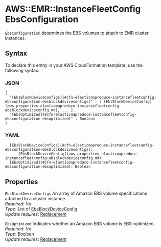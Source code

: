 # AWS::EMR::InstanceFleetConfig EbsConfiguration<a name="aws-properties-elasticmapreduce-instancefleetconfig-ebsconfiguration"></a>

`EbsConfiguration` determines the EBS volumes to attach to EMR cluster instances\.

## Syntax<a name="aws-properties-elasticmapreduce-instancefleetconfig-ebsconfiguration-syntax"></a>

To declare this entity in your AWS CloudFormation template, use the following syntax:

### JSON<a name="aws-properties-elasticmapreduce-instancefleetconfig-ebsconfiguration-syntax.json"></a>

```
{
  "[EbsBlockDeviceConfigs](#cfn-elasticmapreduce-instancefleetconfig-ebsconfiguration-ebsblockdeviceconfigs)" : [ [EbsBlockDeviceConfig](aws-properties-elasticmapreduce-instancefleetconfig-ebsblockdeviceconfig.md), ... ],
  "[EbsOptimized](#cfn-elasticmapreduce-instancefleetconfig-ebsconfiguration-ebsoptimized)" : Boolean
}
```

### YAML<a name="aws-properties-elasticmapreduce-instancefleetconfig-ebsconfiguration-syntax.yaml"></a>

```
  [EbsBlockDeviceConfigs](#cfn-elasticmapreduce-instancefleetconfig-ebsconfiguration-ebsblockdeviceconfigs): 
    - [EbsBlockDeviceConfig](aws-properties-elasticmapreduce-instancefleetconfig-ebsblockdeviceconfig.md)
  [EbsOptimized](#cfn-elasticmapreduce-instancefleetconfig-ebsconfiguration-ebsoptimized): Boolean
```

## Properties<a name="aws-properties-elasticmapreduce-instancefleetconfig-ebsconfiguration-properties"></a>

`EbsBlockDeviceConfigs`  <a name="cfn-elasticmapreduce-instancefleetconfig-ebsconfiguration-ebsblockdeviceconfigs"></a>
An array of Amazon EBS volume specifications attached to a cluster instance\.  
*Required*: No  
*Type*: List of [EbsBlockDeviceConfig](aws-properties-elasticmapreduce-instancefleetconfig-ebsblockdeviceconfig.md)  
*Update requires*: [Replacement](https://docs.aws.amazon.com/AWSCloudFormation/latest/UserGuide/using-cfn-updating-stacks-update-behaviors.html#update-replacement)

`EbsOptimized`  <a name="cfn-elasticmapreduce-instancefleetconfig-ebsconfiguration-ebsoptimized"></a>
Indicates whether an Amazon EBS volume is EBS\-optimized\.  
*Required*: No  
*Type*: Boolean  
*Update requires*: [Replacement](https://docs.aws.amazon.com/AWSCloudFormation/latest/UserGuide/using-cfn-updating-stacks-update-behaviors.html#update-replacement)
